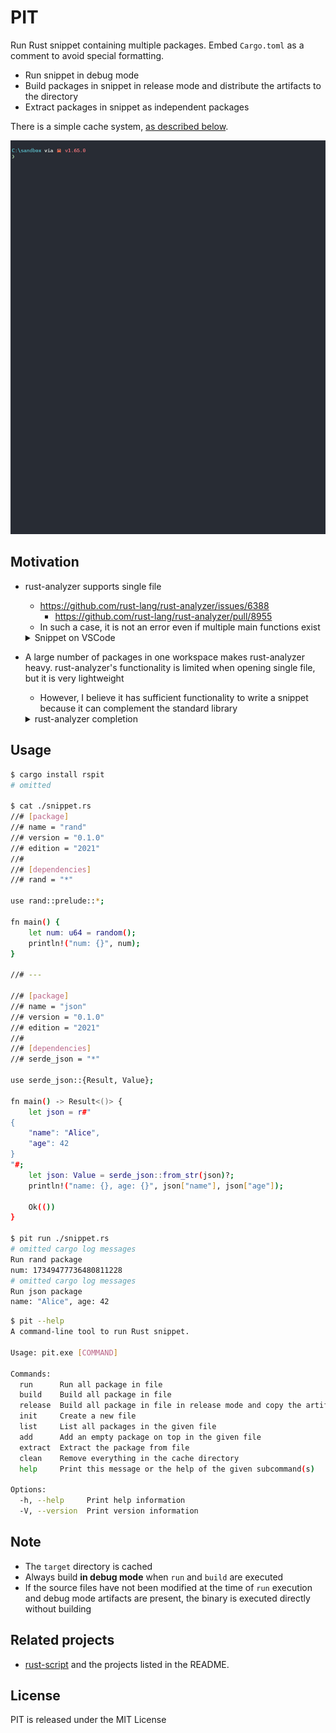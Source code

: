 # PIT

Run Rust snippet containing multiple packages. Embed `Cargo.toml` as a comment to avoid special formatting.

- Run snippet in debug mode
- Build packages in snippet in release mode and distribute the artifacts to the directory
- Extract packages in snippet as independent packages

There is a simple cache system, [as described below](https://github.com/NaokiM03/rspit#note).

![](https://raw.githubusercontent.com/NaokiM03/rspit/c53c405db3acf75ea8ab98d807064d5248379c3d/demo.gif?token=GHSAT0AAAAAABQZZVSH5RNAFETNMJSC4RBMY4FFSXA)

## Motivation

- rust-analyzer supports single file

  - https://github.com/rust-lang/rust-analyzer/issues/6388
    - https://github.com/rust-lang/rust-analyzer/pull/8955
  - In such a case, it is not an error even if multiple main functions exist

  <details>
  <summary>Snippet on VSCode</summary>

  ![](https://raw.githubusercontent.com/NaokiM03/rspit/c53c405db3acf75ea8ab98d807064d5248379c3d/snippet.png?token=GHSAT0AAAAAABQZZVSH3M55TYCHMLZY3LH2Y4FFTQA)

  </details>

- A large number of packages in one workspace makes rust-analyzer heavy. rust-analyzer's functionality is limited when opening single file, but it is very lightweight

  - However, I believe it has sufficient functionality to write a snippet because it can complement the standard library

  <details>
  <summary>rust-analyzer completion</summary>

  ![](https://raw.githubusercontent.com/NaokiM03/rspit/c53c405db3acf75ea8ab98d807064d5248379c3d/rust-analyzer-completion.png?token=GHSAT0AAAAAABQZZVSGXH67K6XSSWEK3AWAY4FFT5Q)

  </details>

## Usage

```sh
$ cargo install rspit
# omitted

$ cat ./snippet.rs
//# [package]
//# name = "rand"
//# version = "0.1.0"
//# edition = "2021"
//#
//# [dependencies]
//# rand = "*"

use rand::prelude::*;

fn main() {
    let num: u64 = random();
    println!("num: {}", num);
}

//# ---

//# [package]
//# name = "json"
//# version = "0.1.0"
//# edition = "2021"
//#
//# [dependencies]
//# serde_json = "*"

use serde_json::{Result, Value};

fn main() -> Result<()> {
    let json = r#"
{
    "name": "Alice",
    "age": 42
}
"#;
    let json: Value = serde_json::from_str(json)?;
    println!("name: {}, age: {}", json["name"], json["age"]);

    Ok(())
}

$ pit run ./snippet.rs
# omitted cargo log messages
Run rand package
num: 17349477736480811228
# omitted cargo log messages
Run json package
name: "Alice", age: 42
```

```sh
$ pit --help
A command-line tool to run Rust snippet.

Usage: pit.exe [COMMAND]

Commands:
  run      Run all package in file
  build    Build all package in file
  release  Build all package in file in release mode and copy the artifacts to the target directory
  init     Create a new file
  list     List all packages in the given file
  add      Add an empty package on top in the given file
  extract  Extract the package from file
  clean    Remove everything in the cache directory
  help     Print this message or the help of the given subcommand(s)

Options:
  -h, --help     Print help information
  -V, --version  Print version information
```

## Note

- The `target` directory is cached
- Always build **in debug mode** when `run` and `build` are executed
- If the source files have not been modified at the time of `run` execution and debug mode artifacts are present, the binary is executed directly without building

## Related projects

- [rust-script](https://github.com/fornwall/rust-script)
  and the projects listed in the README.

## License

PIT is released under the MIT License
